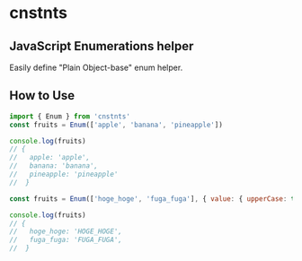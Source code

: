# cnstnts

## JavaScript Enumerations helper

Easily define "Plain Object-base" enum helper.

## How to Use

```javascript
import { Enum } from 'cnstnts'
const fruits = Enum(['apple', 'banana', 'pineapple'])

console.log(fruits)
// {
//   apple: 'apple',
//   banana: 'banana',
//   pineapple: 'pineapple'
//  }
```

```javascript
const fruits = Enum(['hoge_hoge', 'fuga_fuga'], { value: { upperCase: true } })

console.log(fruits)
// {
//   hoge_hoge: 'HOGE_HOGE',
//   fuga_fuga: 'FUGA_FUGA',
//  }
```

